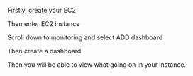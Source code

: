 Firstly, create your EC2 

Then enter EC2 instance 

Scroll down to monitoring and select ADD dashboard 

Then create a dashboard 

Then you will be able to view what going on in your instance.